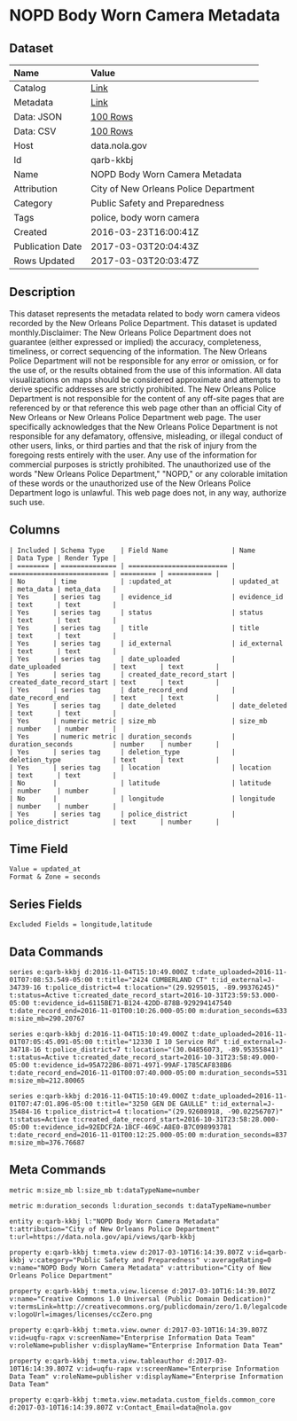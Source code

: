 # NOPD Body Worn Camera Metadata

## Dataset

| Name | Value |
| :--- | :---- |
| Catalog | [Link](https://catalog.data.gov/dataset/nopd-body-worn-camera-metadata) |
| Metadata | [Link](https://data.nola.gov/api/views/qarb-kkbj) |
| Data: JSON | [100 Rows](https://data.nola.gov/api/views/qarb-kkbj/rows.json?max_rows=100) |
| Data: CSV | [100 Rows](https://data.nola.gov/api/views/qarb-kkbj/rows.csv?max_rows=100) |
| Host | data.nola.gov |
| Id | qarb-kkbj |
| Name | NOPD Body Worn Camera Metadata |
| Attribution | City of New Orleans Police Department |
| Category | Public Safety and Preparedness |
| Tags | police, body worn camera |
| Created | 2016-03-23T16:00:41Z |
| Publication Date | 2017-03-03T20:04:43Z |
| Rows Updated | 2017-03-03T20:03:47Z |

## Description

This dataset represents the metadata related to body worn camera videos recorded by the New Orleans Police Department. This dataset is updated monthly.Disclaimer: The New Orleans Police Department does not guarantee (either expressed or implied) the accuracy, completeness, timeliness, or correct sequencing of the information. The New Orleans Police Department will not be responsible for any error or omission, or for the use of, or the results obtained from the use of this information. All data visualizations on maps should be considered approximate and attempts to derive specific addresses are strictly prohibited. The New Orleans Police Department is not responsible for the content of any off-site pages that are referenced by or that reference this web page other than an official City of New Orleans or New Orleans Police Department web page. The user specifically acknowledges that the New Orleans Police Department is not responsible for any defamatory, offensive, misleading, or illegal conduct of other users, links, or third parties and that the risk of injury from the foregoing rests entirely with the user. Any use of the information for commercial purposes is strictly prohibited. The unauthorized use of the words "New Orleans Police Department," "NOPD," or any colorable imitation of these words or the unauthorized use of the New Orleans Police Department logo is unlawful. This web page does not, in any way, authorize such use.

## Columns

```ls
| Included | Schema Type    | Field Name                | Name                      | Data Type | Render Type |
| ======== | ============== | ========================= | ========================= | ========= | =========== |
| No       | time           | :updated_at               | updated_at                | meta_data | meta_data   |
| Yes      | series tag     | evidence_id               | evidence_id               | text      | text        |
| Yes      | series tag     | status                    | status                    | text      | text        |
| Yes      | series tag     | title                     | title                     | text      | text        |
| Yes      | series tag     | id_external               | id_external               | text      | text        |
| Yes      | series tag     | date_uploaded             | date_uploaded             | text      | text        |
| Yes      | series tag     | created_date_record_start | created_date_record_start | text      | text        |
| Yes      | series tag     | date_record_end           | date_record_end           | text      | text        |
| Yes      | series tag     | date_deleted              | date_deleted              | text      | text        |
| Yes      | numeric metric | size_mb                   | size_mb                   | number    | number      |
| Yes      | numeric metric | duration_seconds          | duration_seconds          | number    | number      |
| Yes      | series tag     | deletion_type             | deletion_type             | text      | text        |
| Yes      | series tag     | location                  | location                  | text      | text        |
| No       |                | latitude                  | latitude                  | number    | number      |
| No       |                | longitude                 | longitude                 | number    | number      |
| Yes      | series tag     | police_district           | police_district           | text      | number      |
```

## Time Field

```ls
Value = updated_at
Format & Zone = seconds
```

## Series Fields

```ls
Excluded Fields = longitude,latitude
```

## Data Commands

```ls
series e:qarb-kkbj d:2016-11-04T15:10:49.000Z t:date_uploaded=2016-11-01T07:08:53.549-05:00 t:title="2424 CUMBERLAND CT" t:id_external=J-34739-16 t:police_district=4 t:location="(29.9295015, -89.99376245)" t:status=Active t:created_date_record_start=2016-10-31T23:59:53.000-05:00 t:evidence_id=6115BE71-B124-42DD-878B-929294147540 t:date_record_end=2016-11-01T00:10:26.000-05:00 m:duration_seconds=633 m:size_mb=290.20767

series e:qarb-kkbj d:2016-11-04T15:10:49.000Z t:date_uploaded=2016-11-01T07:05:45.091-05:00 t:title="12330 I 10 Service Rd" t:id_external=J-34718-16 t:police_district=7 t:location="(30.04856073, -89.95355841)" t:status=Active t:created_date_record_start=2016-10-31T23:58:49.000-05:00 t:evidence_id=95A722B6-8071-4971-99AF-1785CAF838B6 t:date_record_end=2016-11-01T00:07:40.000-05:00 m:duration_seconds=531 m:size_mb=212.80065

series e:qarb-kkbj d:2016-11-04T15:10:49.000Z t:date_uploaded=2016-11-01T07:47:01.896-05:00 t:title="3250 GEN DE GAULLE" t:id_external=J-35484-16 t:police_district=4 t:location="(29.92608918, -90.02256707)" t:status=Active t:created_date_record_start=2016-10-31T23:58:28.000-05:00 t:evidence_id=92EDCF2A-1BCF-469C-A8E0-B7C098993781 t:date_record_end=2016-11-01T00:12:25.000-05:00 m:duration_seconds=837 m:size_mb=376.76687
```

## Meta Commands

```ls
metric m:size_mb l:size_mb t:dataTypeName=number

metric m:duration_seconds l:duration_seconds t:dataTypeName=number

entity e:qarb-kkbj l:"NOPD Body Worn Camera Metadata" t:attribution="City of New Orleans Police Department" t:url=https://data.nola.gov/api/views/qarb-kkbj

property e:qarb-kkbj t:meta.view d:2017-03-10T16:14:39.807Z v:id=qarb-kkbj v:category="Public Safety and Preparedness" v:averageRating=0 v:name="NOPD Body Worn Camera Metadata" v:attribution="City of New Orleans Police Department"

property e:qarb-kkbj t:meta.view.license d:2017-03-10T16:14:39.807Z v:name="Creative Commons 1.0 Universal (Public Domain Dedication)" v:termsLink=http://creativecommons.org/publicdomain/zero/1.0/legalcode v:logoUrl=images/licenses/ccZero.png

property e:qarb-kkbj t:meta.view.owner d:2017-03-10T16:14:39.807Z v:id=uqfu-rapx v:screenName="Enterprise Information Data Team" v:roleName=publisher v:displayName="Enterprise Information Data Team"

property e:qarb-kkbj t:meta.view.tableauthor d:2017-03-10T16:14:39.807Z v:id=uqfu-rapx v:screenName="Enterprise Information Data Team" v:roleName=publisher v:displayName="Enterprise Information Data Team"

property e:qarb-kkbj t:meta.view.metadata.custom_fields.common_core d:2017-03-10T16:14:39.807Z v:Contact_Email=data@nola.gov
```